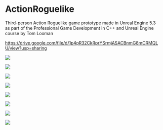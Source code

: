 # ActionRoguelike
Third-person Action Roguelike game prototype made in Unreal Engine 5.3 as part of the Professional Game Development in C++ and Unreal Engine course by Tom Looman

https://drive.google.com/file/d/1p4pR32CkRprYSrmjASACBnmG8mCRMQLU/view?usp=sharing

![](https://imgur.com/3EO2pLu.png)

![](https://imgur.com/sYK5D9z.png)

![](https://imgur.com/zM3aJRP.png)

![](https://imgur.com/YedvlJv.png)

![](https://imgur.com/BKJKZZo.png)

![](https://imgur.com/o8eSBpZ.png)

![](https://imgur.com/bcWJRMO.png)

![](https://imgur.com/0Crnl1J.png)
